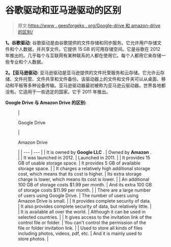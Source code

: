 # 谷歌驱动和亚马逊驱动的区别

> 原文:[https://www . geesforgeks . org/Google-drive 和 amazon-drive 的区别/](https://www.geeksforgeeks.org/difference-between-google-drive-and-amazon-drive/)

**1。谷歌驱动:**
谷歌驱动是由谷歌提供的文件存储和同步服务。它允许用户存储文件和个人数据，并共享文件。它提供 15 GB 的可用存储空间。它是谷歌在 2012 年推出的。几乎每个与互联网有某种联系的人都在使用它。每个人都用它来存储一些专业和个人数据。

**2。【亚马逊驱动:**
亚马逊驱动是亚马逊提供的文件托管服务和云存储。它允许云存储、文件托管、文件共享和文件备份。该驱动器上的文件和文件夹可以从桌面、移动和平板等多种设备传输。亚马逊驱动器最初被称为亚马逊云驱动器。世界各地都没有。它适用于一些选定的国家。它于 2011 年推出。

**Google Drive 与 Amazon Drive 的区别:**

<figure class="table">

| 

Google Drive

 | 

Amazon Drive

 |
| --- | --- |
| It is owned by **Google LLC** . | Owned by **Amazon** . |
| It was launched in 2012. | Launched in 2011. |
| It provides 15 GB of usable storage space. | It provides 5 GB of available storage space. |
| It charges a relatively high additional storage cost, which means that its cost is higher. | Its extra storage charge is lower, which means its cost is lower. |
| An additional 100 GB of storage costs $1.99 per month. | And its extra 100 GB of storage costs $11.99 per month. |
| There are a large number of users using Google Drive. | The number of users using Amazon Drive is small. |
| It provides complete security of data. | It also provides complete security of data, but relatively little. |
| It is available all over the world. | Although it can be used in selected countries. |
| It gives access to the invitation link of the control file or folder. | You can't control the permission of the file or folder invitation link. |
| Used to store all kinds of files including photos, videos, pdf, etc. | And it is mainly used to store photos. |

</figure>